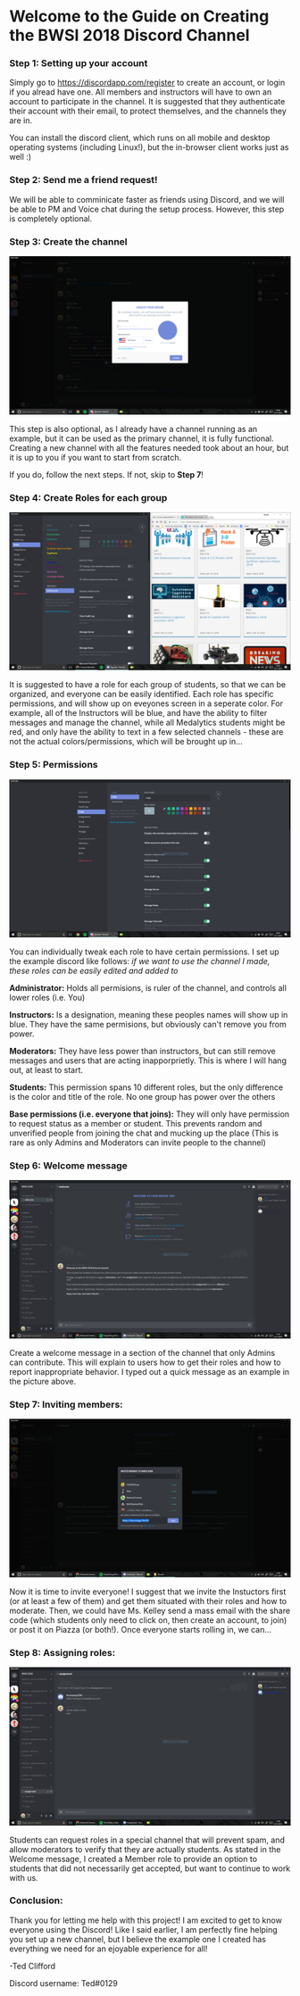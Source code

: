 Welcome to the Guide on Creating the BWSI 2018 Discord Channel
==============================================================

### Step 1: Setting up your account

Simply go to https://discordapp.com/register to create an account, or login if you alread have one. All members and instructors will have to own an account to participate in the channel. It is suggested that they authenticate their account with their email, to protect themselves, and the channels they are in.

You can install the discord client, which runs on all mobile and desktop operating systems (including Linux!), but the in-browser client works just as well :) 

### Step 2: Send me a friend request!

We will be able to comminicate faster as friends using Discord, and we will be able to PM and Voice chat during the setup process. However, this step is completely optional.

### Step 3: Create the channel

![creating channel](https://github.com/edwardclifford/Discord/blob/master/Create.PNG)

This step is also optional, as I already have a channel running as an example, but it can be used as the primary channel, it is fully functional. Creating a new channel with all the features needed took about an hour, but it is up to you if you want to start from scratch.

If you do, follow the next steps. If not, skip to **Step 7**!

### Step 4: Create Roles for each group

![creating channel](https://github.com/edwardclifford/Discord/blob/master/roles.PNG)

It is suggested to have a role for each group of students, so that we can be organized, and everyone can be easily identified. Each role has specific permissions, and will show up on eveyones screen in a seperate color. For example, all of the Instructors will be blue, and have the ability to filter messages and manage the channel, while all Medalytics students might be red, and only have the ability to text in a few selected channels - these are not the actual colors/permissions, which will be brought up in...

### Step 5: Permissions

![creating channel](https://github.com/edwardclifford/Discord/blob/master/permisions.PNG)

You can individually tweak each role to have certain permissions. I set up the example discord like follows: *if we want to use the channel I made, these roles can be easily edited and added to*

  **Administrator:** Holds all permisions, is ruler of the channel, and controls all lower roles (i.e. You)
  
  **Instructors:** Is a designation, meaning these peoples names will show up in blue. They have the same permisions, but obviously can't remove you from power.
  
  **Moderators:** They have less power than instructors, but can still remove messages and users that are acting inapporprietly. This is where I will hang out, at least to start.
  
  **Students:** This permission spans 10 different roles, but the only difference is the color and title of the role. No one group has power over the others
  
  **Base permissions (i.e. everyone that joins):** They will only have permission to request status as a member or student. This prevents random and unverified people from joining the chat and mucking up the place (This is rare as only Admins and Moderators can invite people to the channel)

### Step 6: Welcome message

![creating channel](https://github.com/edwardclifford/Discord/blob/master/welcome.PNG)

Create a welcome message in a section of the channel that only Admins can contribute. This will explain to users how to get their roles and how to report inappropriate behavior. I typed out a quick message as an example in the picture above.

### Step 7: Inviting members:

![creating channel](https://github.com/edwardclifford/Discord/blob/master/invite.PNG)

Now it is time to invite everyone! I suggest that we invite the Instuctors first (or at least a few of them) and get them situated with their roles and how to moderate. Then, we could have Ms. Kelley send a mass email with the share code (which students only need to click on, then create an account, to join) or post it on Piazza (or both!). Once everyone starts rolling in, we can...

### Step 8: Assigning roles:

![creating channel](https://github.com/edwardclifford/Discord/blob/master/role%20assignment.PNG)

Students can request roles in a special channel that will prevent spam, and allow moderators to verify that they are actually students. As stated in the Welcome message, I created a Member role to provide an option to students that did not necessarily get accepted, but want to continue to work with us.

### Conclusion:

Thank you for letting me help with this project! I am excited to get to know everyone using the Discord! Like I said earlier, I am perfectly fine helping you set up a new channel, but I believe the example one I created has everything we need for an ejoyable experience for all! 

-Ted Clifford

Discord username: Ted#0129
